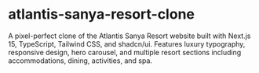 # atlantis-sanya-resort-clone
A pixel-perfect clone of the Atlantis Sanya Resort website built with Next.js 15, TypeScript, Tailwind CSS, and shadcn/ui. Features luxury typography, responsive design, hero carousel, and multiple resort sections including accommodations, dining, activities, and spa.
